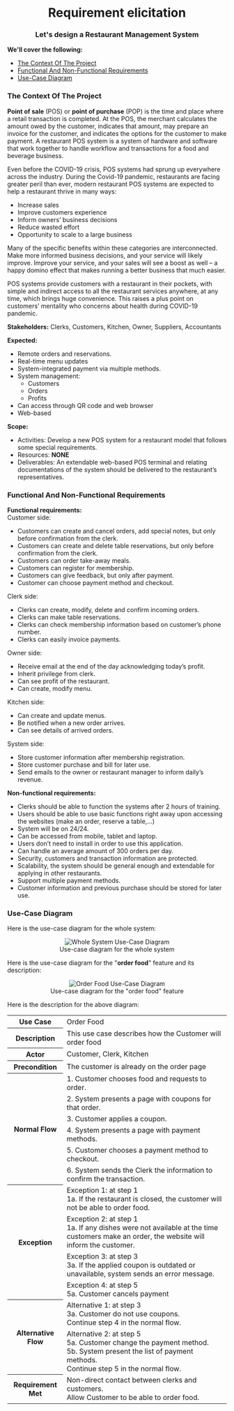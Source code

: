 <h1 align="center">Requirement elicitation</h1>
<h3 align="center">Let's design a Restaurant Management System</h3>

**We'll cover the following:**

* [The Context Of The Project](#the-context-of-the-project)
* [Functional And Non-Functional Requirements](#functional-and-non-functional-requirements)
* [Use-Case Diagram](#use-case-diagram)

### The Context Of The Project

**Point of sale** (POS) or **point of purchase** (POP) is the time and place where a retail transaction is completed.
At the POS, the merchant calculates the amount owed by the customer, indicates that amount, may prepare an invoice for the customer, and indicates the options for the customer to make payment.
A restaurant POS system is a system of hardware and software that work together to handle workflow and transactions for a food and beverage business.

Even before the COVID-19 crisis, POS systems had sprung up everywhere across the industry.
During the Covid-19 pandemic, restaurants are facing greater peril than ever, modern restaurant POS systems are expected to help a restaurant thrive in many ways:
* Increase sales
* Improve customers experience
* Inform owners’ business decisions
* Reduce wasted effort
* Opportunity to scale to a large business

Many of the specific benefits within these categories are interconnected.
Make more informed business decisions, and your service will likely improve.
Improve your service, and your sales will see a boost as well – a happy domino effect that makes running a better business that much easier.

POS systems provide customers with a restaurant in their pockets, with simple and indirect access to all the restaurant services anywhere, at any time, which brings huge convenience.
This raises a plus point on customers’ mentality who concerns about health during COVID-19 pandemic.

**Stakeholders:**
Clerks, Customers, Kitchen, Owner, Suppliers, Accountants

**Expected:**
* Remote orders and reservations.
* Real-time menu updates
* System-integrated payment via multiple methods.
* System management:
  * Customers
  * Orders
  * Profits
* Can access through QR code and web browser
* Web-based

**Scope:**
* Activities: Develop a new POS system for a restaurant model that follows some special requirements.
* Resources: **NONE**
* Deliverables: An extendable web-based POS terminal and relating documentations of the system should be delivered to the restaurant’s representatives.

### Functional And Non-Functional Requirements

**Functional requirements:**<br>
Customer side:
* Customers can create and cancel orders, add special notes, but only before confirmation from the clerk.
* Customers can create and delete table reservations, but only before confirmation from the clerk.
* Customers can order take-away meals.
* Customers can register for membership.
* Customers can give feedback, but only after payment.
* Customer can choose payment method and checkout.

Clerk side:
* Clerks can create, modify, delete and confirm incoming orders.
* Clerks can make table reservations.
* Clerks can check membership information based on customer’s phone number.
* Clerks can easily invoice payments.

Owner side:
* Receive email at the end of the day acknowledging today’s profit.
* Inherit privilege from clerk.
* Can see profit of the restaurant.
* Can create, modify menu.

Kitchen side:
* Can create and update menus.
* Be notified when a new order arrives.
* Can see details of arrived orders.

System side:
* Store customer information after membership registration.
* Store customer purchase and bill for later use.
* Send emails to the owner or restaurant manager to inform daily’s revenue.

**Non-functional requirements:**
* Clerks should be able to function the systems after 2 hours of training.
* Users should be able to use basic functions right away upon accessing the websites (make an order, reserve a table,...)
* System will be on 24/24.
* Can be accessed from mobile, tablet and laptop.
* Users don’t need to install in order to use this application.
* Can handle an average amount of 300 orders per day.
* Security, customers and transaction information are protected.
* Scalability, the system should be general enough and extendable for applying in other restaurants.
* Support multiple payment methods.
* Customer information and previous purchase should be stored for later use.

### Use-Case Diagram

Here is the use-case diagram for the whole system:

<p align="center">
    <img src="Use-case/whole-system-use-case.png" alt="Whole System Use-Case Diagram">
    <br />
    Use-case diagram for the whole system
</p>

Here is the use-case diagram for the "**order food**" feature and its description:

<p align="center">
    <img src="Use-case/order-food-use-case.png" alt="Order Food Use-Case Diagram">
    <br />
    Use-case diagram for the "order food" feature
</p>

Here is the description for the above diagram:

<table>
    <tr>
        <th>Use Case</th>
        <td>Order Food</td>
    </tr>
    <tr>
        <th>Description</th>
        <td>This use case describes how the Customer will order food</td>
    </tr>
    <tr>
        <th>Actor</th>
        <td>Customer, Clerk, Kitchen</td>
    </tr>
    <tr>
        <th>Precondition</th>
        <td>The customer is already on the order page</td>
    </tr>
    <tr>
        <th rowspan="6">Normal Flow</th>
        <td>1. Customer chooses food and requests to order.</td>
    </tr>
    <tr>
        <td>2. System presents a page with coupons for that order.</td>
    </tr>
    <tr>
        <td>3. Customer applies a coupon.</td>
    </tr>
    <tr>
        <td>4. System presents a page with payment methods.</td>
    </tr>
    <tr>
        <td>5. Customer chooses a payment method to checkout.</td>
    </tr>
    <tr>
        <td>6. System sends the Clerk the information to confirm the transaction.</td>
    </tr>
    <tr>
        <th rowspan="4">Exception</th>
        <td>
            Exception 1: at step 1<br>
            1a. If the restaurant is closed, the customer will not be able to order food.
        </td>
    </tr>
    <tr>
        <td>
            Exception 2: at step 1<br>
            1a. If any dishes were not available at the time customers make an order, the website will inform the customer.
        </td>
    </tr>
    <tr>
        <td>
            Exception 3: at step 3<br>
            3a. If the applied coupon is outdated or unavailable, system sends an error message.
        </td>
    </tr>
    <tr>
        <td>
            Exception 4: at step 5<br>
            5a. Customer cancels payment
        </td>
    </tr>
    <tr>
        <th rowspan="2">Alternative Flow</th>
        <td>
            Alternative 1: at step 3<br>
            3a. Customer do not use coupons.<br>
            Continue step 4 in the normal flow.
        </td>
    </tr>
    <tr>
        <td>
            Alternative 2: at step 5<br>
            5a. Customer change the payment method.<br>
            5b. System present the list of payment methods.<br>
            Continue step 5 in the normal flow.
        </td>
    </tr>
    <tr>
        <th>Requirement Met</th>
        <td>
            Non-direct contact between clerks and customers.<br>
            Allow Customer to be able to order food.
        </td>
    </tr>
</table>
